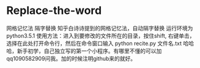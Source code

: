 # Replace-the-word
网格记忆法 隔字替换 
知乎白诗诗提到的网格记忆法，自动隔字替换
运行环境为python3.5.1
使用方法：进入到要修改的文件所在的目录，按住shift, 右键单击，选择在此处打开命令行，然后在命令窗口输入 python recite.py  文件名.txt
哈哈哈，新手初学，自己独立写的第一个小程序。有哪里不懂的可以加qq1090582909问我。加的时候注明github来的就好。
